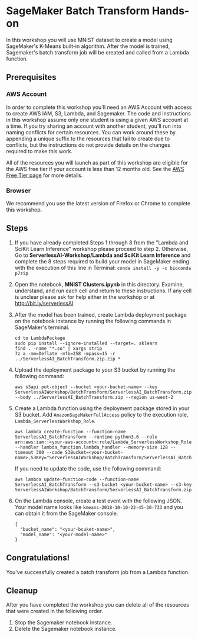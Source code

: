 # SageMaker Batch Transform Hands-on

In this workshop you will use MNIST dataset to create a model using SageMaker's K-Means built-in algorithm. After the model is trained, Sagemaker's batch transform job will be created and called from a Lambda function. 

## Prerequisites

### AWS Account

In order to complete this workshop you'll need an AWS Account with access to create AWS IAM, S3, Lambda, and Sagemaker. The code and instructions in this workshop assume only one student is using a given AWS account at a time. If you try sharing an account with another student, you'll run into naming conflicts for certain resources. You can work around these by appending a unique suffix to the resources that fail to create due to conflicts, but the instructions do not provide details on the changes required to make this work.

All of the resources you will launch as part of this workshop are eligible for the AWS free tier if your account is less than 12 months old. See the [AWS Free Tier page](https://aws.amazon.com/free/) for more details.

### Browser

We recommend you use the latest version of Firefox or Chrome to complete this workshop.

## Steps

1. If you have already completed Steps 1 through 8 from the "Lambda and SciKit Learn Inference" workshop please proceed to step 2. Otherwise, Go to **ServerlessAI-Workshop/Lambda and SciKit Learn Inference** and complete the 8 steps required to build your model in SageMaker ending with the execution of this line in Terminal: ```conda install -y -c bioconda p7zip```

1. Open the notebook, **MNIST Clusters.ipynb** in this directory. Examine, understand, and run each cell and return to these instructions. If any cell is unclear please ask for help either in the workshop or at http://bit.ly/serverlessAI

1. After the model has been trained, create Lambda deployment package on the notebook instance by running the following commands in SageMaker's terminal.
	```
	cd to LambdaPackage
	sudo pip install --ignore-installed --target=. sklearn
	find . -name "*.so" | xargs strip
	7z a -mm=Deflate -mfb=258 -mpass=15 -r ../ServerlessAI_BatchTransform.zip.zip *	
	```

1. Upload the deployment package to your S3 bucket by running the following command:

	```
	aws s3api put-object --bucket <your-bucket-name> --key ServerlessAIWorkshop/BatchTransform/ServerlessAI_BatchTransform.zip --body ../ServerlessAI_BatchTransform.zip --region us-west-2
	```

1. Create a Lambda function using the deployment package stored in your S3 bucket. Add ```AmazonSageMakerFullAccess``` policy to the execution role, ```Lambda_ServerlessWorkshop_Role```. 
 
	```
	aws lambda create-function --function-name ServerlessAI_BatchTransform --runtime python3.6 --role  arn:aws:iam::<your-aws-account>:role/Lambda_ServerlessWorkshop_Role --handler lambda_function.lambda_handler --memory-size 128 --timeout 300 --code S3Bucket=<your-bucket-name>,S3Key="ServerlessAIWorkshop/BatchTransform/ServerlessAI_BatchTransform.zip" 
	```

	If you need to update the code, use the following command:
	
	```
	aws lambda update-function-code --function-name ServerlessAI_BatchTransform --s3-bucket <your-bucket-name> --s3-key ServerlessAIWorkshop/BatchTransform/ServerlessAI_BatchTransform.zip
	```
1. On the Lambda console, create a test event with the following JSON. Your model name looks like ```kmeans-2018-10-10-22-45-30-733``` and you can obtain it from the SageMaker console.

	```
	{
	  "bucket_name": "<your-bcuket-name>",
	  "model_name": "<your-model-name>" 
	}
	```

## Congratulations!

You've successfully created a batch transform job from a Lambda function. 

## Cleanup
After you have completed the workshop you can delete all of the resources that were created in the following order.
1. Stop the Sagemaker notebook instance.
2. Delete the Sagemaker notebook instance.
